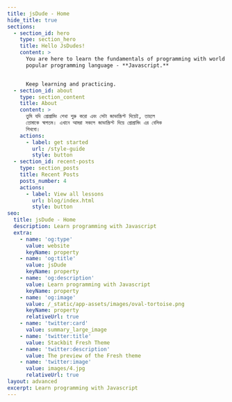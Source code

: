 ```yaml
---
title: jsDude - Home
hide_title: true
sections:
  - section_id: hero
    type: section_hero
    title: Hello JsDudes!
    content: >
      You are here to learn the fundamentals of programming with world's most
      popular programming language - **Javascript.**


      Keep learning and practicing.
  - section_id: about
    type: section_content
    title: About
    content: >
      তুমি যদি প্রোগ্রামিং শেখা শুরু করো এবং সেটা জাভাস্ক্রিপ্ট দিয়েই, তাহলে
      তোমাকে স্বাগতম। এখানে আমরা সকলে জাভাস্ক্রিপ্ট দিয়ে প্রোগ্রামিং এর বেসিক
      শিখবো।
    actions:
      - label: get started
        url: /style-guide
        style: button
  - section_id: recent-posts
    type: section_posts
    title: Recent Posts
    posts_number: 4
    actions:
      - label: View all lessons
        url: blog/index.html
        style: button
seo:
  title: jsDude - Home
  description: Learn programming with Javascript
  extra:
    - name: 'og:type'
      value: website
      keyName: property
    - name: 'og:title'
      value: jsDude
      keyName: property
    - name: 'og:description'
      value: Learn programming with Javascript
      keyName: property
    - name: 'og:image'
      value: /_static/app-assets/images/oval-tortoise.png
      keyName: property
      relativeUrl: true
    - name: 'twitter:card'
      value: summary_large_image
    - name: 'twitter:title'
      value: Stackbit Fresh Theme
    - name: 'twitter:description'
      value: The preview of the Fresh theme
    - name: 'twitter:image'
      value: images/4.jpg
      relativeUrl: true
layout: advanced
excerpt: Learn programming with Javascript
---
```

